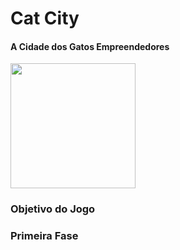 # Cat City
#### A Cidade dos Gatos Empreendedores

<img align="center" height="200" width="200" src="https://i.postimg.cc/VLrK1PT3/CatCity.jpg"/>

### Objetivo do Jogo

### Primeira Fase

